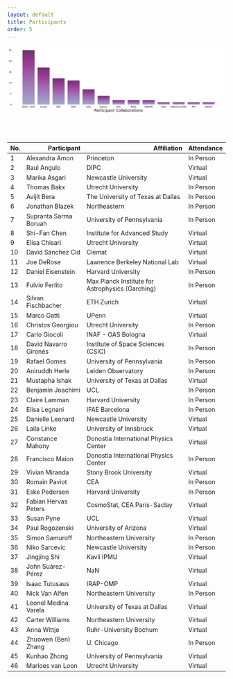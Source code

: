 ```yaml
---
layout: default
title: Participants
order: 5
---
```


<p align="center">
  <img src="assets/images/collaborations_bar.jpg" alt="Participant Collaborations" width="1000">
</p>
<br>
<br>

<table border="0" class="dataframe participants-table">
  <thead>
    <tr style="text-align: right;">
      <th>No.</th>
      <th>Participant</th>
      <th>Affiliation</th>
      <th>Attendance</th>
    </tr>
  </thead>
  <tbody>
    <tr>
      <td>1</td>
      <td>Alexandra Amon</td>
      <td>Princeton</td>
      <td>In Person</td>
    </tr>
    <tr>
      <td>2</td>
      <td>Raul Angulo</td>
      <td>DIPC</td>
      <td>Virtual</td>
    </tr>
    <tr>
      <td>3</td>
      <td>Marika Asgari</td>
      <td>Newcastle University</td>
      <td>Virtual</td>
    </tr>
    <tr>
      <td>4</td>
      <td>Thomas Bakx</td>
      <td>Utrecht University</td>
      <td>In Person</td>
    </tr>
    <tr>
      <td>5</td>
      <td>Avijit Bera</td>
      <td>The University of Texas at Dallas</td>
      <td>In Person</td>
    </tr>
    <tr>
      <td>6</td>
      <td>Jonathan Blazek</td>
      <td>Northeastern</td>
      <td>In Person</td>
    </tr>
    <tr>
      <td>7</td>
      <td>Supranta Sarma Boruah</td>
      <td>University of Pennsylvania</td>
      <td>In Person</td>
    </tr>
    <tr>
      <td>8</td>
      <td>Shi-Fan Chen</td>
      <td>Institute for Advanced Study</td>
      <td>Virtual</td>
    </tr>
    <tr>
      <td>9</td>
      <td>Elisa Chisari</td>
      <td>Utrecht University</td>
      <td>Virtual</td>
    </tr>
    <tr>
      <td>10</td>
      <td>David Sánchez Cid</td>
      <td>Ciemat</td>
      <td>Virtual</td>
    </tr>
    <tr>
      <td>11</td>
      <td>Joe DeRose</td>
      <td>Lawrence Berkeley National Lab</td>
      <td>Virtual</td>
    </tr>
    <tr>
      <td>12</td>
      <td>Daniel Eisenstein</td>
      <td>Harvard University</td>
      <td>In Person</td>
    </tr>
    <tr>
      <td>13</td>
      <td>Fulvio Ferlito</td>
      <td>Max Planck Institute for Astrophysics (Garching)</td>
      <td>In Person</td>
    </tr>
    <tr>
      <td>14</td>
      <td>Silvan Fischbacher</td>
      <td>ETH Zurich</td>
      <td>Virtual</td>
    </tr>
    <tr>
      <td>15</td>
      <td>Marco Gatti</td>
      <td>UPenn</td>
      <td>Virtual</td>
    </tr>
    <tr>
      <td>16</td>
      <td>Christos Georgiou</td>
      <td>Utrecht University</td>
      <td>In Person</td>
    </tr>
    <tr>
      <td>17</td>
      <td>Carlo Giocoli</td>
      <td>INAF - OAS Bologna</td>
      <td>Virtual</td>
    </tr>
    <tr>
      <td>18</td>
      <td>David Navarro Gironés</td>
      <td>Institute of Space Sciences (CSIC)</td>
      <td>In Person</td>
    </tr>
    <tr>
      <td>19</td>
      <td>Rafael Gomes</td>
      <td>University of Pennsylvania</td>
      <td>In Person</td>
    </tr>
    <tr>
      <td>20</td>
      <td>Aniruddh Herle</td>
      <td>Leiden Observatory</td>
      <td>In Person</td>
    </tr>
    <tr>
      <td>21</td>
      <td>Mustapha Ishak</td>
      <td>University of Texas at Dallas</td>
      <td>Virtual</td>
    </tr>
    <tr>
      <td>22</td>
      <td>Benjamin Joachimi</td>
      <td>UCL</td>
      <td>In Person</td>
    </tr>
    <tr>
      <td>23</td>
      <td>Claire Lamman</td>
      <td>Harvard University</td>
      <td>In Person</td>
    </tr>
    <tr>
      <td>24</td>
      <td>Elisa Legnani</td>
      <td>IFAE Barcelona</td>
      <td>In Person</td>
    </tr>
    <tr>
      <td>25</td>
      <td>Danielle Leonard</td>
      <td>Newcastle University</td>
      <td>Virtual</td>
    </tr>
    <tr>
      <td>26</td>
      <td>Laila Linke</td>
      <td>University of Innsbruck</td>
      <td>Virtual</td>
    </tr>
    <tr>
      <td>27</td>
      <td>Constance Mahony</td>
      <td>Donostia International Physics Center</td>
      <td>Virtual</td>
    </tr>
    <tr>
      <td>28</td>
      <td>Francisco Maion</td>
      <td>Donostia International Physics Center</td>
      <td>In Person</td>
    </tr>
    <tr>
      <td>29</td>
      <td>Vivian Miranda</td>
      <td>Stony Brook University</td>
      <td>Virtual</td>
    </tr>
    <tr>
      <td>30</td>
      <td>Romain Paviot</td>
      <td>CEA</td>
      <td>In Person</td>
    </tr>
    <tr>
      <td>31</td>
      <td>Eske Pedersen</td>
      <td>Harvard University</td>
      <td>In Person</td>
    </tr>
    <tr>
      <td>32</td>
      <td>Fabian Hervas Peters</td>
      <td>CosmoStat, CEA Paris-Saclay</td>
      <td>Virtual</td>
    </tr>
    <tr>
      <td>33</td>
      <td>Susan Pyne</td>
      <td>UCL</td>
      <td>Virtual</td>
    </tr>
    <tr>
      <td>34</td>
      <td>Paul Rogozenski</td>
      <td>University of Arizona</td>
      <td>Virtual</td>
    </tr>
    <tr>
      <td>35</td>
      <td>Simon Samuroff</td>
      <td>Northeastern University</td>
      <td>In Person</td>
    </tr>
    <tr>
      <td>36</td>
      <td>Niko Sarcevic</td>
      <td>Newcastle University</td>
      <td>In Person</td>
    </tr>
    <tr>
      <td>37</td>
      <td>Jingjing Shi</td>
      <td>Kavli IPMU</td>
      <td>Virtual</td>
    </tr>
    <tr>
      <td>38</td>
      <td>John Suárez-Pérez</td>
      <td>NaN</td>
      <td>Virtual</td>
    </tr>
    <tr>
      <td>39</td>
      <td>Isaac Tutusaus</td>
      <td>IRAP-OMP</td>
      <td>Virtual</td>
    </tr>
    <tr>
      <td>40</td>
      <td>Nick Van Alfen</td>
      <td>Northeastern University</td>
      <td>In Person</td>
    </tr>
    <tr>
      <td>41</td>
      <td>Leonel Medina Varela</td>
      <td>University of Texas at Dallas</td>
      <td>Virtual</td>
    </tr>
    <tr>
      <td>42</td>
      <td>Carter Williams</td>
      <td>Northeastern University</td>
      <td>Virtual</td>
    </tr>
    <tr>
      <td>43</td>
      <td>Anna Wittje</td>
      <td>Ruhr-University Bochum</td>
      <td>Virtual</td>
    </tr>
    <tr>
      <td>44</td>
      <td>Zhuowen (Ben) Zhang</td>
      <td>U. Chicago</td>
      <td>In Person</td>
    </tr>
    <tr>
      <td>45</td>
      <td>Kunhao Zhong</td>
      <td>University of Pennsylvania</td>
      <td>Virtual</td>
    </tr>
    <tr>
      <td>46</td>
      <td>Marloes van Loon</td>
      <td>Utrecht University</td>
      <td>Virtual</td>
    </tr>
  </tbody>
</table>